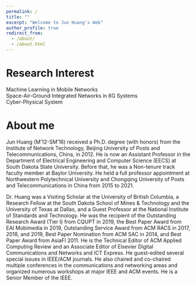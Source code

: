 ```yaml
---
permalink: /
title: ""
excerpt: "Welcome to Jun Huang's Web"
author_profile: true
redirect_from: 
  - /about/
  - /about.html
---
```



Research Interest
======
Machine Learning in Mobile Networks  <br> 
Space-Air-Ground Integrated Networks in 6G Systems  <br> 
Cyber-Physical System



About me
======
Jun Huang (M’12-SM’16) received a Ph.D. degree (with honors) from the Institute of Network Technology, Beijing University of Posts and Telecommunications, China, in 2012. He is now an Assistant Professor in the Department of Electrical Engineering and Computer Science (EECS) at South Dakota State University. Before that, he was a Non-tenure track faculty member at Baylor University. He held a full professor appointment at Northwestern Polytechnical University and Chongqing University of Posts and Telecommunications in China from 2015 to 2021.

Dr. Huang was a Visiting Scholar at the University of British Columbia, a Research Fellow at the South Dakota School of Mines & Technology and the University of Texas at Dallas, and a Guest Professor at the National Institute of Standards and Technology. He was the recipient of the Outstanding Research Award (Tier I) from CQUPT in 2019, the Best Paper Award from EAI Mobimedia in 2019, Outstanding Service Award from ACM RACS in 2017, 2018, and 2019, Best Paper Nomination from ACM SAC in 2014, and Best Paper Award from AsiaFI 2011. He is the Technical Editor of ACM Applied Computing Review and an Associate Editor of Elsevier Digital Communications and Networks and ICT Express. He guest-edited several special issues in IEEE/ACM journals. He also chaired and co-chaired multiple conferences in the communications and networking areas and organized numerous workshops at major IEEE and ACM events. He is a Senior Member of the IEEE. 




